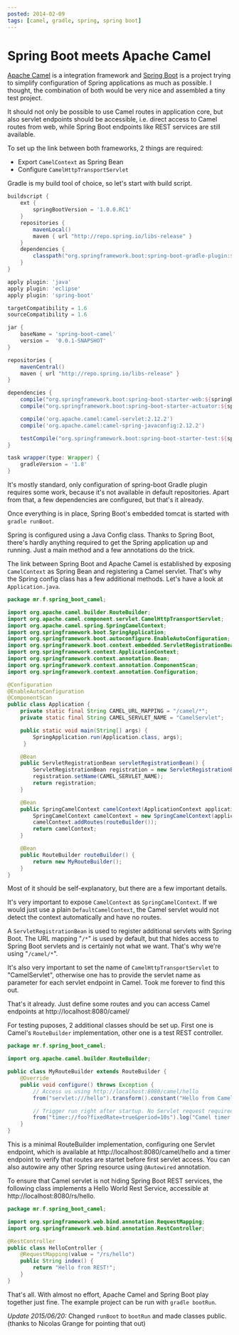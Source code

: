 ```yaml
---
posted: 2014-02-09
tags: [camel, gradle, spring, spring boot]
---
```


# Spring Boot meets Apache Camel

[Apache Camel](http://camel.apache.org/) is a integration
framework and [Spring Boot](http://projects.spring.io/spring-boot/) is a
project trying to simplify configuration of Spring applications as much
as possible. I thought, the combination of both would be very nice and
assembled a tiny test project.

It should not only be possible to use
Camel routes in application core, but also servlet endpoints should be
accessible, i.e. direct access to Camel routes from web, while Spring
Boot endpoints like REST services are still available.

To set up the link between both frameworks, 2 things are required:

- Export `CamelContext` as Spring Bean
- Configure `CamelHttpTransportServlet`

Gradle is my build tool of choice, so let's start with build script.

```groovy
buildscript {
    ext {
        springBootVersion = '1.0.0.RC1'
    }
    repositories {
        mavenLocal()
        maven { url "http://repo.spring.io/libs-release" }
    }
    dependencies {
        classpath("org.springframework.boot:spring-boot-gradle-plugin:${springBootVersion}")
    }
}

apply plugin: 'java'
apply plugin: 'eclipse'
apply plugin: 'spring-boot'

targetCompatibility = 1.6
sourceCompatibility = 1.6

jar {
    baseName = 'spring-boot-camel'
    version =  '0.0.1-SNAPSHOT'
}

repositories {
    mavenCentral()
    maven { url "http://repo.spring.io/libs-release" }
}

dependencies {
    compile("org.springframework.boot:spring-boot-starter-web:${springBootVersion}")
    compile("org.springframework.boot:spring-boot-starter-actuator:${springBootVersion}")

    compile('org.apache.camel:camel-servlet:2.12.2')
    compile('org.apache.camel:camel-spring-javaconfig:2.12.2')

    testCompile("org.springframework.boot:spring-boot-starter-test:${springBootVersion}")
}

task wrapper(type: Wrapper) {
    gradleVersion = '1.8'
}
```

It's mostly standard, only configuration of spring-boot Gradle plugin
requires some work, because it's not available in default repositories.
Apart from that, a few dependencies are configured, but that's it
already.

Once everything is in place, Spring Boot's embedded tomcat is
started with `gradle runBoot`.

Spring is configured using a Java
Config class. Thanks to Spring Boot, there's hardly anything required to
get the Spring application up and running. Just a main method and a few
annotations do the trick.

The link between Spring Boot and Apache Camel
is established by exposing `CamelContext` as Spring Bean and registering
a Camel servlet. That's why the Spring config class has a few additional
methods. Let's have a look at `Application.java`.

```java
package mr.f.spring_boot_camel;

import org.apache.camel.builder.RouteBuilder;
import org.apache.camel.component.servlet.CamelHttpTransportServlet;
import org.apache.camel.spring.SpringCamelContext;
import org.springframework.boot.SpringApplication;
import org.springframework.boot.autoconfigure.EnableAutoConfiguration;
import org.springframework.boot.context.embedded.ServletRegistrationBean;
import org.springframework.context.ApplicationContext;
import org.springframework.context.annotation.Bean;
import org.springframework.context.annotation.ComponentScan;
import org.springframework.context.annotation.Configuration;

@Configuration
@EnableAutoConfiguration
@ComponentScan
public class Application {
    private static final String CAMEL_URL_MAPPING = "/camel/*";
    private static final String CAMEL_SERVLET_NAME = "CamelServlet";

    public static void main(String[] args) {
        SpringApplication.run(Application.class, args);
     }

    @Bean
    public ServletRegistrationBean servletRegistrationBean() {
        ServletRegistrationBean registration = new ServletRegistrationBean(new CamelHttpTransportServlet(), CAMEL_URL_MAPPING);
        registration.setName(CAMEL_SERVLET_NAME);
        return registration;
    }

    @Bean
    public SpringCamelContext camelContext(ApplicationContext applicationContext) throws Exception {
        SpringCamelContext camelContext = new SpringCamelContext(applicationContext);
        camelContext.addRoutes(routeBuilder());
        return camelContext;
    }

    @Bean
    public RouteBuilder routeBuilder() {
        return new MyRouteBuilder();
    }
}
```

Most of it should be self-explanatory, but there are a few important
details.

It's very important to expose `CamelContext` as
`SpringCamelContext`. If we would just use a plain
`DefaultCamelContext`, the Camel servlet would not detect the context
automatically and have no routes.

A `ServletRegistrationBean` is used to
register additional servlets with Spring Boot. The URL mapping "`/*`" is
used by default, but that hides access to Spring Boot servlets and is
certainly not what we want. That's why we're using "`/camel/*`".

It's also very important to set the name of `CamelHttpTransportServlet` to
"CamelServlet", otherwise one has to provide the servlet name as
parameter for each servlet endpoint in Camel. Took me forever to find
this out.

That's it already. Just define some routes and you can access
Camel endpoints at http://localhost:8080/camel/

For testing puposes, 2 additional classes should be set up. First one is
Camel's `RouteBuilder` implementation, other one is a test REST
controller.

```java
package mr.f.spring_boot_camel;

import org.apache.camel.builder.RouteBuilder;

public class MyRouteBuilder extends RouteBuilder {
    @Override
    public void configure() throws Exception {
        // Access us using http://localhost:8080/camel/hello
        from("servlet:///hello").transform().constant("Hello from Camel!");

        // Trigger run right after startup. No Servlet request required.
        from("timer://foo?fixedRate=true&period=10s").log("Camel timer triggered.");
    }
}
```

This is a minimal RouteBuilder implementation, configuring one Servlet
endpoint, which is available at http://localhost:8080/camel/hello
and a timer endpoint to verify that routes are startet before first
servlet access. You can also autowire any other Spring resource using
`@Autowired` annotation.

To ensure that Camel servlet is not hiding
Spring Boot REST services, the following class implements a Hello World
Rest Service, accessible at http://localhost:8080/rs/hello.

```java
package mr.f.spring_boot_camel;

import org.springframework.web.bind.annotation.RequestMapping;
import org.springframework.web.bind.annotation.RestController;

@RestController
public class HelloController {
    @RequestMapping(value = "/rs/hello")
    public String index() {
        return "Hello from REST!";
    }
}
```

That's all. With almost no effort, Apache Camel and Spring Boot play together just fine. 
The example project can be run with `gradle bootRun`.

*Update 2015/06/20:* Changed `runBoot` to `bootRun` and made classes public. (thanks to Nicolas Grange for pointing that out)